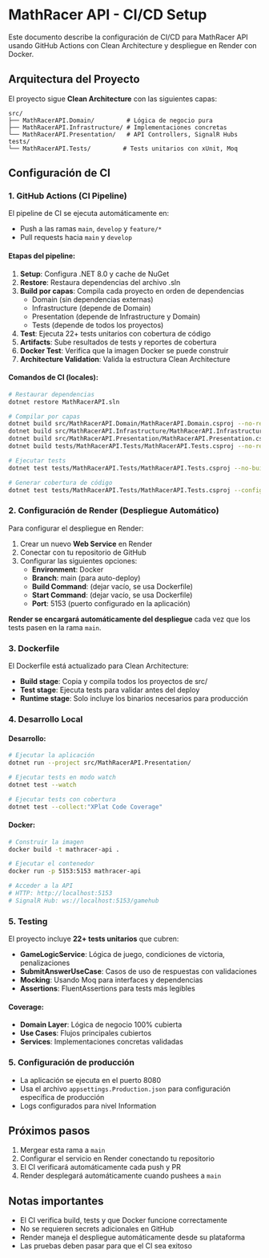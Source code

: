 # MathRacer API - CI/CD Setup

Este documento describe la configuración de CI/CD para MathRacer API usando GitHub Actions con Clean Architecture y despliegue en Render con Docker.

## Arquitectura del Proyecto

El proyecto sigue **Clean Architecture** con las siguientes capas:

```
src/
├── MathRacerAPI.Domain/         # Lógica de negocio pura
├── MathRacerAPI.Infrastructure/ # Implementaciones concretas
└── MathRacerAPI.Presentation/   # API Controllers, SignalR Hubs
tests/
└── MathRacerAPI.Tests/         # Tests unitarios con xUnit, Moq
```

## Configuración de CI

### 1. GitHub Actions (CI Pipeline)

El pipeline de CI se ejecuta automáticamente en:
- Push a las ramas `main`, `develop` y `feature/*`
- Pull requests hacia `main` y `develop`

#### Etapas del pipeline:

1. **Setup**: Configura .NET 8.0 y cache de NuGet
2. **Restore**: Restaura dependencias del archivo .sln
3. **Build por capas**: Compila cada proyecto en orden de dependencias
   - Domain (sin dependencias externas)
   - Infrastructure (depende de Domain)
   - Presentation (depende de Infrastructure y Domain)
   - Tests (depende de todos los proyectos)
4. **Test**: Ejecuta 22+ tests unitarios con cobertura de código
5. **Artifacts**: Sube resultados de tests y reportes de cobertura
6. **Docker Test**: Verifica que la imagen Docker se puede construir
7. **Architecture Validation**: Valida la estructura Clean Architecture

#### Comandos de CI (locales):

```bash
# Restaurar dependencias
dotnet restore MathRacerAPI.sln

# Compilar por capas
dotnet build src/MathRacerAPI.Domain/MathRacerAPI.Domain.csproj --no-restore --configuration Release
dotnet build src/MathRacerAPI.Infrastructure/MathRacerAPI.Infrastructure.csproj --no-restore --configuration Release
dotnet build src/MathRacerAPI.Presentation/MathRacerAPI.Presentation.csproj --no-restore --configuration Release
dotnet build tests/MathRacerAPI.Tests/MathRacerAPI.Tests.csproj --no-restore --configuration Release

# Ejecutar tests
dotnet test tests/MathRacerAPI.Tests/MathRacerAPI.Tests.csproj --no-build --configuration Release --verbosity normal

# Generar cobertura de código
dotnet test tests/MathRacerAPI.Tests/MathRacerAPI.Tests.csproj --configuration Release --collect:"XPlat Code Coverage"
```

### 2. Configuración de Render (Despliegue Automático)

Para configurar el despliegue en Render:

1. Crear un nuevo **Web Service** en Render
2. Conectar con tu repositorio de GitHub
3. Configurar las siguientes opciones:
   - **Environment**: Docker
   - **Branch**: main (para auto-deploy)
   - **Build Command**: (dejar vacío, se usa Dockerfile)
   - **Start Command**: (dejar vacío, se usa Dockerfile)
   - **Port**: 5153 (puerto configurado en la aplicación)

**Render se encargará automáticamente del despliegue** cada vez que los tests pasen en la rama `main`.

### 3. Dockerfile

El Dockerfile está actualizado para Clean Architecture:
- **Build stage**: Copia y compila todos los proyectos de src/
- **Test stage**: Ejecuta tests para validar antes del deploy
- **Runtime stage**: Solo incluye los binarios necesarios para producción

### 4. Desarrollo Local

#### Desarrollo:
```bash
# Ejecutar la aplicación
dotnet run --project src/MathRacerAPI.Presentation/

# Ejecutar tests en modo watch
dotnet test --watch

# Ejecutar tests con cobertura
dotnet test --collect:"XPlat Code Coverage"
```

#### Docker:
```bash
# Construir la imagen
docker build -t mathracer-api .

# Ejecutar el contenedor
docker run -p 5153:5153 mathracer-api

# Acceder a la API
# HTTP: http://localhost:5153
# SignalR Hub: ws://localhost:5153/gamehub
```

### 5. Testing

El proyecto incluye **22+ tests unitarios** que cubren:
- **GameLogicService**: Lógica de juego, condiciones de victoria, penalizaciones
- **SubmitAnswerUseCase**: Casos de uso de respuestas con validaciones
- **Mocking**: Usando Moq para interfaces y dependencias
- **Assertions**: FluentAssertions para tests más legibles

#### Coverage:
- **Domain Layer**: Lógica de negocio 100% cubierta
- **Use Cases**: Flujos principales cubiertos
- **Services**: Implementaciones concretas validadas

### 5. Configuración de producción

- La aplicación se ejecuta en el puerto 8080
- Usa el archivo `appsettings.Production.json` para configuración específica de producción
- Logs configurados para nivel Information

## Próximos pasos

1. Mergear esta rama a `main`
2. Configurar el servicio en Render conectando tu repositorio
3. El CI verificará automáticamente cada push y PR
4. Render desplegará automáticamente cuando pushees a `main`

## Notas importantes

- El CI verifica build, tests y que Docker funcione correctamente
- No se requieren secrets adicionales en GitHub
- Render maneja el despliegue automáticamente desde su plataforma
- Las pruebas deben pasar para que el CI sea exitoso